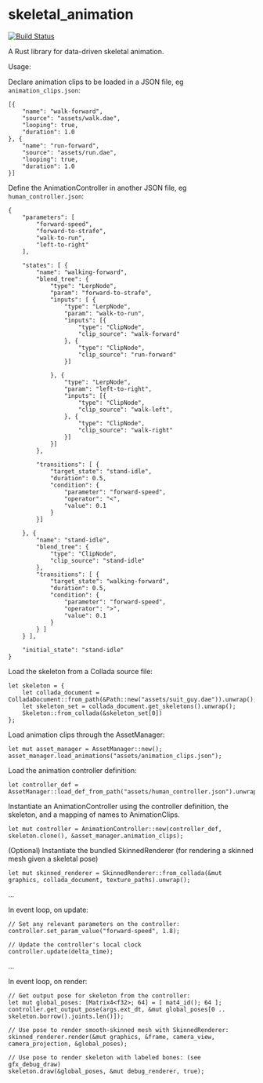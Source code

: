 # skeletal_animation

[![Build Status](https://travis-ci.org/PistonDevelopers/skeletal_animation.png?branch=master)](https://travis-ci.org/PistonDevelopers/skeletal_animation)

A Rust library for data-driven skeletal animation.

Usage:

Declare animation clips to be loaded in a JSON file, eg `animation_clips.json`:

```
[{
	"name": "walk-forward",
	"source": "assets/walk.dae",
	"looping": true,
	"duration": 1.0
}, {
	"name": "run-forward",
	"source": "assets/run.dae",
	"looping": true,
	"duration": 1.0
}]
```

Define the AnimationController in another JSON file, eg `human_controller.json`:

```
{
	"parameters": [
		"forward-speed",
		"forward-to-strafe",
		"walk-to-run",
		"left-to-right"
	],

	"states": [ {
		"name": "walking-forward",
		"blend_tree": {
			"type": "LerpNode",
			"param": "forward-to-strafe",
			"inputs": [ {
				"type": "LerpNode",
				"param": "walk-to-run",
				"inputs": [{
					"type": "ClipNode",
					"clip_source": "walk-forward"
				}, {
					"type": "ClipNode",
					"clip_source": "run-forward"
				}]

			}, {
				"type": "LerpNode",
				"param": "left-to-right",
				"inputs": [{
					"type": "ClipNode",
					"clip_source": "walk-left",
				}, {
					"type": "ClipNode",
					"clip_source": "walk-right"
				}]
			}]
		},

		"transitions": [ {
			"target_state": "stand-idle",
			"duration": 0.5,
			"condition": {
				"parameter": "forward-speed",
				"operator": "<",
				"value": 0.1
			}
		}]

	}, {
		"name": "stand-idle",
		"blend_tree": {
			"type": "ClipNode",
			"clip_source": "stand-idle"
		},
		"transitions": [ {
			"target_state": "walking-forward",
			"duration": 0.5,
			"condition": {
				"parameter": "forward-speed",
				"operator": ">",
				"value": 0.1
			}
		} ]
	} ],

	"initial_state": "stand-idle"
}

```

Load the skeleton from a Collada source file:

```
let skeleton = {
	let collada_document = ColladaDocument::from_path(&Path::new("assets/suit_guy.dae")).unwrap();
	let skeleton_set = collada_document.get_skeletons().unwrap();
	Skeleton::from_collada(&skeleton_set[0])
};

```

Load animation clips through the AssetManager:

```
let mut asset_manager = AssetManager::new();
asset_manager.load_animations("assets/animation_clips.json");
```

Load the animation controller definition:

```
let controller_def = AssetManager::load_def_from_path("assets/human_controller.json").unwrap();
```

Instantiate an AnimationController using the controller definition, the skeleton, and a mapping of names to AnimationClips.

```
let mut controller = AnimationController::new(controller_def, skeleton.clone(), &asset_manager.animation_clips);

```

(Optional) Instantiate the bundled SkinnedRenderer (for rendering a skinned mesh given a skeletal pose)

```
let mut skinned_renderer = SkinnedRenderer::from_collada(&mut graphics, collada_document, texture_paths).unwrap();
```

...

In event loop, on update:

```
// Set any relevant parameters on the controller:
controller.set_param_value("forward-speed", 1.8);

// Update the controller's local clock
controller.update(delta_time);

```

...

In event loop, on render:

```
// Get output pose for skeleton from the controller:
let mut global_poses: [Matrix4<f32>; 64] = [ mat4_id(); 64 ];
controller.get_output_pose(args.ext_dt, &mut global_poses[0 .. skeleton.borrow().joints.len()]);

// Use pose to render smooth-skinned mesh with SkinnedRenderer:
skinned_renderer.render(&mut graphics, &frame, camera_view, camera_projection, &global_poses);

// Use pose to render skeleton with labeled bones: (see gfx_debug_draw)
skeleton.draw(&global_poses, &mut debug_renderer, true);

```
